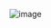 ![image](https://user-images.githubusercontent.com/63789702/188310707-e04e9cfc-a88e-4a36-88a9-053bdbe19267.png)
